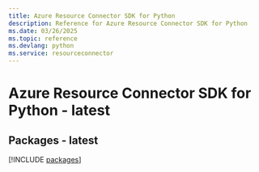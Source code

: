 ```yaml
---
title: Azure Resource Connector SDK for Python
description: Reference for Azure Resource Connector SDK for Python
ms.date: 03/26/2025
ms.topic: reference
ms.devlang: python
ms.service: resourceconnector
---
```

# Azure Resource Connector SDK for Python - latest
## Packages - latest
[!INCLUDE [packages](resource-connector-index.md)]
